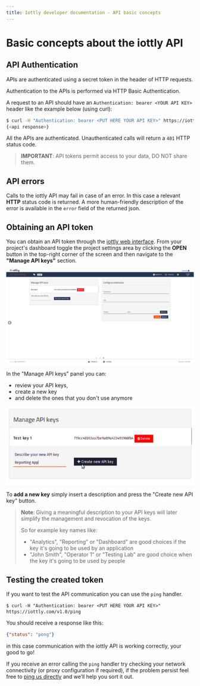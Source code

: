 ```yaml
---
title: Iottly developer documentation - API basic concepts
---
```


# Basic concepts about the iottly API

## API Authentication

APIs are authenticated using a secret token in the header of HTTP requests.

Authentication to the APIs is performed via HTTP Basic Authentication.

A request to an API should have an `Authentication: bearer <YOUR API KEY>` header like the example below (using curl):

```bash
$ curl -H "Authentication: bearer <PUT HERE YOUR API KEY>" https://iottly.com/v1.0/<api_specific_handler>
{<api response>}
```

All the APIs are authenticated. Unauthenticated calls will return a `401` HTTP status code.

 > __IMPORTANT__: API tokens permit access to your data, DO NOT share them.

## API errors
Calls to the iottly API may fail in case of an error. In this case a relevant
__HTTP__ status code is returned.
A more human-friendly description of the error is available in the `error` field
of the returned json.

## Obtaining an API token
You can obtain an API token through the [iottly web interface](https://cloud.iottly.com).
From your project's dashboard toggle the project settings area by clicking the
__OPEN__ button in the top-right corner of the screen and then navigate to the 
__"Manage API keys"__ section.

![Manage API keys page](/images/api/api_panel.png)

In the "Manage API keys" panel you can:
- review your API keys,
- create a new key
- and delete the ones that you don't use anymore

![Create an API key](/images/api/createkey.png)

To __add a new key__ simply insert a description and press the "Create new API key" button.

> __Note__: Giving a meaningful description to your API keys will later simplify the management and revocation of the keys.
> 
> So for example key names like:
>  - "Analytics", "Reporting" or "Dashboard" are good choices if the key it's going to be used by an application
>  - "John Smith", "Operator 1" or "Testing Lab" are good choice when the key it's going to be used by people 

## Testing the created token

If you want to test the API communication you can use the `ping` handler.

```shell
$ curl -H "Authentication: bearer <PUT HERE YOUR API KEY>" https://iottly.com/v1.0/ping
```
You should receive a response like this:
```json
{"status": "pong"}
```
in this case communication with the iottly API is working correctly, your good to go!

If you receive an error calling the `ping` handler try checking your network connectivity 
(or proxy configuration if required), if the problem persist feel free to 
[ping us directly](mailto:iottly-support@tomorrowdata.io) and we’ll help you sort it out.
